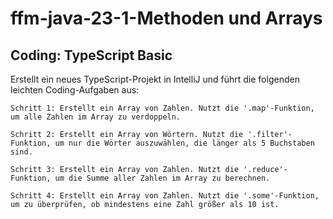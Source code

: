# ffm-java-23-1-Methoden und Arrays

## Coding: TypeScript Basic

Erstellt ein neues TypeScript-Projekt in IntelliJ und führt die folgenden leichten Coding-Aufgaben aus:


    Schritt 1: Erstellt ein Array von Zahlen. Nutzt die '.map'-Funktion, um alle Zahlen im Array zu verdoppeln.

    Schritt 2: Erstellt ein Array von Wörtern. Nutzt die '.filter'-Funktion, um nur die Wörter auszuwählen, die länger als 5 Buchstaben sind.

    Schritt 3: Erstellt ein Array von Zahlen. Nutzt die '.reduce'-Funktion, um die Summe aller Zahlen im Array zu berechnen.

    Schritt 4: Erstellt ein Array von Zahlen. Nutzt die '.some'-Funktion, um zu überprüfen, ob mindestens eine Zahl größer als 10 ist.

